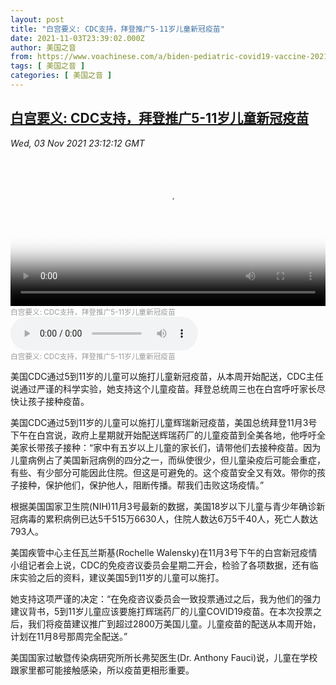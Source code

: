 ```yaml
---
layout: post
title: "白宫要义: CDC支持，拜登推广5-11岁儿童新冠疫苗"
date: 2021-11-03T23:39:02.000Z
author: 美国之音
from: https://www.voachinese.com/a/biden-pediatric-covid19-vaccine-20211103/6298956.html
tags: [ 美国之音 ]
categories: [ 美国之音 ]
---
```

<!--1635982742000-->
[白宫要义: CDC支持，拜登推广5-11岁儿童新冠疫苗](https://www.voachinese.com/a/biden-pediatric-covid19-vaccine-20211103/6298956.html)
------

<div>
<div><i>Wed, 03 Nov 2021 23:12:12 GMT</i></div><video poster="https://images.weserv.nl?url=gdb.voanews.com/C0472323-0016-4424-869E-3E0911F638D0_cx0_cy8_cw0_r1_s_w900.jpg" src="https://av.voanews.com/Videoroot/Pangeavideo/2021/11/5/56/56104cfc-e165-4185-b4db-59ffafe95886_240p.mp4" style="width:100%" controls></video><div><small style="color: #999;">白宫要义: CDC支持，拜登推广5-11岁儿童新冠疫苗</small></div><audio src="https://av.voanews.com/clips/VCH/2021/11/03/da58a733-acc9-44e7-9268-aff052615690_original.mp3" controls></audio><div><small style="color: #999;">白宫要义: CDC支持，拜登推广5-11岁儿童新冠疫苗</small></div><p>美国CDC通过5到11岁的儿童可以施打儿童新冠疫苗，从本周开始配送，CDC主任说通过严谨的科学实验，她支持这个儿童疫苗。拜登总统周三也在白宫呼吁家长尽快让孩子接种疫苗。</p><p>美国CDC通过5到11岁的儿童可以施打儿童辉瑞新冠疫苗，美国总统拜登11月3号下午在白宫说，政府上星期就开始配送辉瑞药厂的儿童疫苗到全美各地，他呼吁全美家长带孩子接种：“家中有五岁以上儿童的家长们，请带他们去接种疫苗。因为儿童病例占了美国新冠病例的四分之一，而纵使很少，但儿童染疫后可能会重症，有些、有少部分可能因此住院。但这是可避免的。这个疫苗安全又有效。带你的孩子接种，保护他们，保护他人，阻断传播。帮我们击败这场疫情。”</p><p>根据美国国家卫生院(NIH)11月3号最新的数据，美国18岁以下儿童与青少年确诊新冠病毒的累积病例已达5千515万6630人，住院人数达6万5千40人，死亡人数达793人。</p><p>美国疾管中心主任瓦兰斯基(Rochelle Walensky)在11月3号下午的白宫新冠疫情小组记者会上说，CDC的免疫咨议委员会星期二开会，检验了各项数据，还有临床实验之后的资料，建议美国5到11岁的儿童可以施打。</p><p>她支持这项严谨的决定：“在免疫咨议委员会一致投票通过之后，我为他们的强力建议背书，5到11岁儿童应该要施打辉瑞药厂的儿童COVID19疫苗。在本次投票之后，我们将疫苗建议推广到超过2800万美国儿童。儿童疫苗的配送从本周开始，计划在11月8号那周完全配送。”</p><p>美国国家过敏暨传染病研究所所长弗契医生(Dr. Anthony Fauci)说，儿童在学校跟家里都可能接触感染，所以疫苗更相形重要。</p>
</div>
